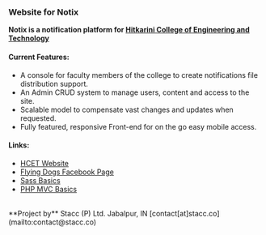 ### Website for Notix  
**Notix is a notification platform for [Hitkarini College of Engineering and Technology](https://en.wikipedia.org/wiki/Hitkarini_College_of_Engineering_and_Technology)**  

#### Current Features:  
* A console for faculty members of the college to create notifications file distribution support.
* An Admin CRUD system to manage users, content and access to the site.
* Scalable model to compensate vast changes and updates when requested.
* Fully featured, responsive Front-end for on the go easy mobile access.

#### Links:
* [HCET Website](http://hcet.hitkarini.com/)
* [Flying Dogs Facebook Page](http://facebook.com/FlyingDogsIndia)
* [Sass Basics](http://sass-lang.com/documentation/file.SASS_REFERENCE.html)
* [PHP MVC Basics](http://www.sitepoint.com/the-mvc-pattern-and-php-1)

<br>
**Project by**  
Stacc (P) Ltd.  
Jabalpur, IN  
[contact[at]stacc.co](mailto:contact@stacc.co)
